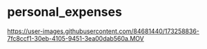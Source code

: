# personal_expenses







https://user-images.githubusercontent.com/84681440/173258836-7fc8ccf1-30eb-4105-9451-3ea00dab560a.MOV

